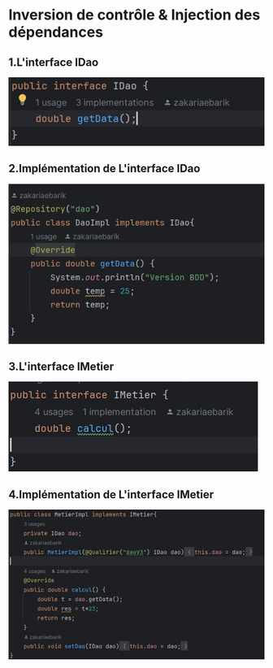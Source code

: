 <h1>Inversion de contrôle & Injection des dépendances</h1>
<h2>1.L'interface IDao</h2>
<img src="code-screen-shots/idao.png">
<h2>2.Implémentation de L'interface IDao</h2>
<img src="code-screen-shots/idao-impl.png">
<h2>3.L'interface IMetier</h2>
<img src="code-screen-shots/imetier.png">
<h2>4.Implémentation de L'interface IMetier</h2>
<img src="code-screen-shots/imetier-impl.png">